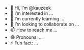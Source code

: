 - 👋 Hi, I’m @kauzeek
- 👀 I’m interested in ...
- 🌱 I’m currently learning ...
- 💞️ I’m looking to collaborate on ...
- 📫 How to reach me ...
- 😄 Pronouns: ...
- ⚡ Fun fact: ...

<!---
kauzeek/kauzeek is a ✨ special ✨ repository because its `README.md` (this file) appears on your GitHub profile.
You can click the Preview link to take a look at your changes.
--->
